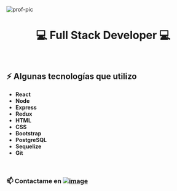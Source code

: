 ![prof-pic](https://user-images.githubusercontent.com/53587594/127256510-0b698460-da2c-4123-a3a5-743293b8cc8e.png)

<h1 align="center">
 💻 Full Stack Developer 💻
</h1>

<br>

## ⚡ Algunas tecnologías que utilizo 
-  <b>React</b>
-  <b>Node</b>
-  <b>Express</b>
-  <b>Redux</b>
-  <b>HTML</b>
-  <b>CSS</b>
-  <b>Bootstrap</b>
-  <b>PostgreSQL</b>
-  <b>Sequelize</b>
-  <b>Git</b>

<br>

### 📫 Contactame en  [![image](https://img.shields.io/badge/-LinkedIn-0e76a8?style=plastic&logo=linkedIn)](https://www.linkedin.com/in/christian-nordfors-dev/)

<!--
**ChristianNordfors/ChristianNordfors** is a ✨ _special_ ✨ repository because its `README.md` (this file) appears on your GitHub profile.

Here are some ideas to get you started:

- 🔭 I’m currently working on ...
- 🌱 I’m currently learning ...
- 👯 I’m looking to collaborate on ...
- 🤔 I’m looking for help with ...
- 💬 Ask me about ...
- 📫 How to reach me: ...
- 😄 Pronouns: ...
- ⚡ Fun fact: ...
-->
